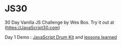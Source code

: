 # JS30
30 Day Vanilla JS Challenge by Wes Bos.
Try it out at (https://JavaScript30.com)

Day 1 Demo : [JavaScript Drum Kit](//dwilk8.github.io/JS30/dwilk8/01%20-%20JavaScript%20Drum%20Kit/index-START.html) and [lessons learned](//dwilk8.github.io/JS30/dwilk8/01%20-%20JavaScript%20Drum%20Kit/01_Readme.md)
